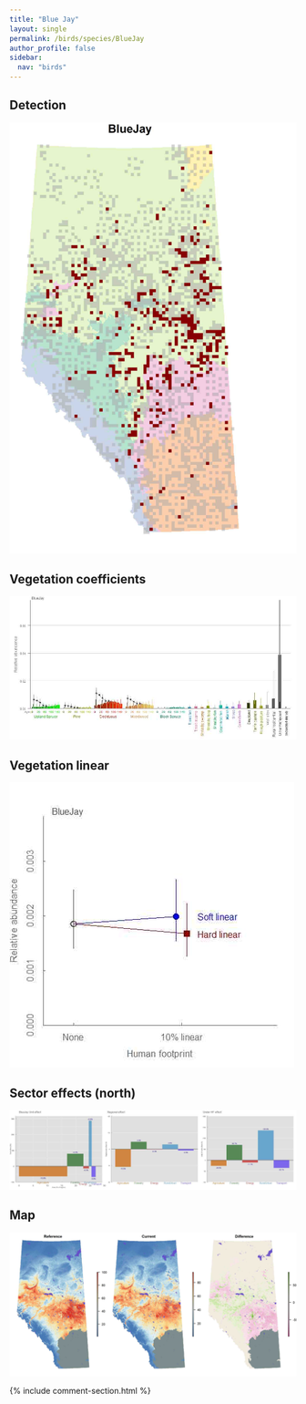 ```yaml
---
title: "Blue Jay"
layout: single
permalink: /birds/species/BlueJay
author_profile: false
sidebar:
  nav: "birds"
---
```


<h2>Detection</h2>

![](/assets/images/birds/BlueJay/det.jpg)

<h2>Vegetation coefficients</h2>

![](/assets/images/birds/BlueJay/veghf.jpg)

<h2>Vegetation linear</h2>

![](/assets/images/birds/BlueJay/lin-north.jpg)

<h2>Sector effects (north)</h2>

![](/assets/images/birds/BlueJay/sector-north.jpg)

<h2>Map</h2>

![](/assets/images/birds/BlueJay/map.jpg)

{% include comment-section.html %}
